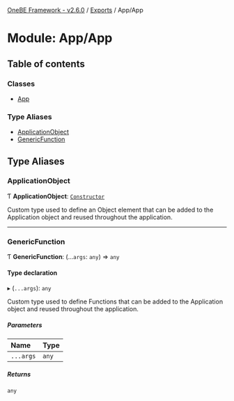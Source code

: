 [OneBE Framework - v2.6.0](../README.md) / [Exports](../modules.md) / App/App

# Module: App/App

## Table of contents

### Classes

- [App](../classes/App_App.App.md)

### Type Aliases

- [ApplicationObject](App_App.md#applicationobject)
- [GenericFunction](App_App.md#genericfunction)

## Type Aliases

### ApplicationObject

Ƭ **ApplicationObject**: [`Constructor`](Documentation_MetadataTypes.md#constructor)

Custom type used to define an Object element that can be added to the
Application object and reused throughout the application.

___

### GenericFunction

Ƭ **GenericFunction**: (...`args`: `any`) => `any`

#### Type declaration

▸ (`...args`): `any`

Custom type used to define Functions that can be added to the Application
object and reused throughout the application.

##### Parameters

| Name | Type |
| :------ | :------ |
| `...args` | `any` |

##### Returns

`any`
